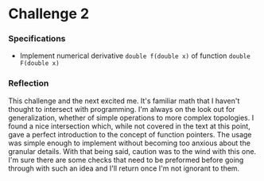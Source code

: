 # Challenge 2

### Specifications

- Implement numerical derivative `double f(double x)` of function `double
  F(double x)`

### Reflection

This challenge and the next excited me. It's familiar math that I haven't
thought to intersect with programming. I'm always on the look out for
generalization, whether of simple operations to more complex topologies. I found
a nice intersection which, while not covered in the text at this point, gave a
perfect introduction to the concept of function pointers. The usage was simple
enough to implement without becoming too anxious about the granular details.
With that being said, caution was to the wind with this one. I'm sure there are
some checks that need to be preformed before going through with such an idea and
I'll return once I'm not ignorant to them.
